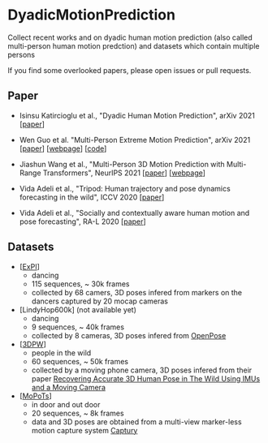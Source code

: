 # DyadicMotionPrediction

Collect recent works and on dyadic human motion prediction (also called multi-person human motion predction) and datasets which contain multiple persons

If you find some overlooked papers, please open issues or pull requests.

## Paper

- Isinsu Katircioglu et al., "Dyadic Human Motion Prediction", arXiv 2021 [[paper](https://arxiv.org/abs/2112.00396)] 

- Wen Guo et al. "Multi-Person Extreme Motion Prediction", arXiv 2021 [[paper](https://arxiv.org/abs/2105.08825)] [[webpage](https://team.inria.fr/robotlearn/multi-person-extreme-motion-prediction/)] [[code](https://github.com/GUO-W/MultiMotion)]

- Jiashun Wang et al., "Multi-Person 3D Motion Prediction with Multi-Range Transformers", NeurIPS 2021 [[paper](https://arxiv.org/abs/2111.12073)] [[webpage](https://jiashunwang.github.io/MRT/)]

- Vida Adeli et al., "Tripod: Human trajectory and pose dynamics forecasting in the wild", ICCV 2020 [[paper](https://arxiv.org/abs/2104.04029)] 

- Vida Adeli et al., "Socially and contextually aware human motion and pose forecasting", RA-L 2020 [[paper](https://arxiv.org/abs/2007.06843)]
 
 
## Datasets

- [[ExPI](https://zenodo.org/record/5578329#.Ya_dA_GZP0r)]
  - dancing
  - 115 sequences, ~ 30k frames
  - collected by 68 camers, 3D poses infered from markers on the dancers captured by 20 mocap cameras
- [LindyHop600k] (not available yet)
  - dancing
  - 9 sequences, ~ 40k frames
  - collected by 8 cameras, 3D poses infered from [OpenPose](https://github.com/CMU-Perceptual-Computing-Lab/openpose)
- [[3DPW](https://virtualhumans.mpi-inf.mpg.de/3DPW/)]
  - people in the wild
  - 60 sequences, ~ 50k frames
  - collected by a moving phone camera, 3D poses infered from their paper [Recovering Accurate 3D Human Pose in The Wild Using IMUs and a Moving Camera](https://virtualhumans.mpi-inf.mpg.de/papers/vonmarcardECCV18/vonmarcardECCV18.pdf)
- [[MoPoTs](https://vcai.mpi-inf.mpg.de/projects/SingleShotMultiPerson/)]
  - in door and out door
  - 20 sequences, ~ 8k frames
  - data and 3D poses are obtained from a multi-view marker-less motion capture system [Captury](https://captury.com/)




